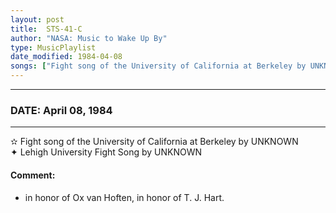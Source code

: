 ```yaml
---
layout: post
title:  STS-41-C
author: "NASA: Music to Wake Up By"
type: MusicPlaylist
date_modified: 1984-04-08
songs: ["Fight song of the University of California at Berkeley by UNKNOWN", "Lehigh University Fight Song by UNKNOWN"]
---
```


----
### DATE: April 08, 1984
----
✫ Fight song of the University of California at Berkeley by UNKNOWN  &nbsp;<br />
✦ Lehigh University Fight Song by UNKNOWN

#### Comment:
* in honor of Ox van Hoften,
in honor of T. J. Hart.



<br/>
<center>
	<a target="_blank"
	   href="https://twitter.com/intent/tweet?hashtags=Space,NASA,Playlist,NASAWakeupCalls,SpaceProgram&text={{ page.author}}, '{{ page.songs.first }}' {{ page.title }}, {{ page.date | date: '%B %d, %Y' }}. {{ site.url }}{{ page.url }} @nasawakeupcalls">
	   <i class="fab fa-twitter" alt="Tweet this page" style="font-size: 1.3em;"></i>
	</a>
	&nbsp; 	<i class="fas fa-user-astronaut" style="font-size: 1.5em;"></i> &nbsp;
    <a type="amzn" search="'Fight song of the University of California at Berkeley by UNKNOWN' or 'Lehigh University Fight Song by UNKNOWN'" category="popular music">
        <i class="fab fa-amazon" style="font-size: 1.3em;"></i>
    </a>
</center>
